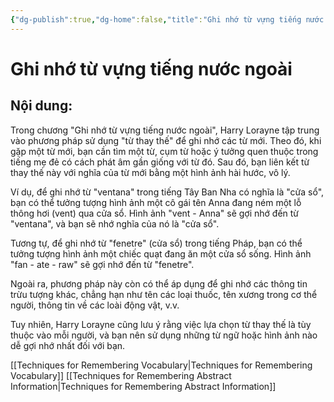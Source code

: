 ```yaml
---
{"dg-publish":true,"dg-home":false,"title":"Ghi nhớ từ vựng tiếng nước ngoài","date":"2024-08-31","tags":["#sach","#memory","#How_to_Develop_A_Super_Power_Memory"],"Chương":"Chương14","dg-path":"Books/04 - How to Develop A Super-Power Memory/Chapter 14 - Remembering Foreign Language Vocabulary.md","permalink":"/books/04-how-to-develop-a-super-power-memory/chapter-14-remembering-foreign-language-vocabulary/","dgPassFrontmatter":true,"updated":"2025-02-23T08:12:58.660+07:00"}
---
```


# Ghi nhớ từ vựng tiếng nước ngoài
## Nội dung:
Trong chương "Ghi nhớ từ vựng tiếng nước ngoài", Harry Lorayne tập trung vào phương pháp sử dụng "từ thay thế" để ghi nhớ các từ mới. Theo đó, khi gặp một từ mới, bạn cần tìm một từ, cụm từ hoặc ý tưởng quen thuộc trong tiếng mẹ đẻ có cách phát âm gần giống với từ đó. Sau đó, bạn liên kết từ thay thế này với nghĩa của từ mới bằng một hình ảnh hài hước, vô lý.

Ví dụ, để ghi nhớ từ "ventana" trong tiếng Tây Ban Nha có nghĩa là "cửa sổ", bạn có thể tưởng tượng hình ảnh một cô gái tên Anna đang ném một lỗ thông hơi (vent) qua cửa sổ. Hình ảnh "vent - Anna" sẽ gợi nhớ đến từ "ventana", và bạn sẽ nhớ nghĩa của nó là "cửa sổ".

Tương tự, để ghi nhớ từ "fenetre" (cửa sổ) trong tiếng Pháp, bạn có thể tưởng tượng hình ảnh một chiếc quạt đang ăn một cửa sổ sống. Hình ảnh "fan - ate - raw" sẽ gợi nhớ đến từ "fenetre".

Ngoài ra, phương pháp này còn có thể áp dụng để ghi nhớ các thông tin trừu tượng khác, chẳng hạn như tên các loại thuốc, tên xương trong cơ thể người, thông tin về các loài động vật, v.v.

Tuy nhiên, Harry Lorayne cũng lưu ý rằng việc lựa chọn từ thay thế là tùy thuộc vào mỗi người, và bạn nên sử dụng những từ ngữ hoặc hình ảnh nào dễ gợi nhớ nhất đối với bạn.

[[Techniques for Remembering Vocabulary\|Techniques for Remembering Vocabulary]]
[[Techniques for Remembering Abstract Information\|Techniques for Remembering Abstract Information]]